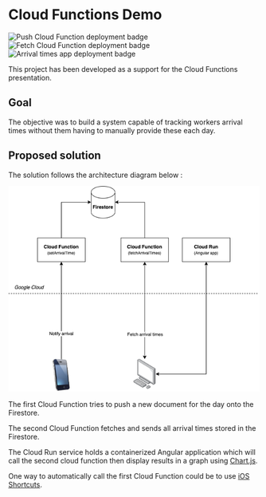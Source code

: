 # Cloud Functions Demo

![Push Cloud Function deployment badge](https://github.com/Christophe-Ch/cloud-functions-demo/actions/workflows/push-cloud-function.yml/badge.svg) ![Fetch Cloud Function deployment badge](https://github.com/Christophe-Ch/cloud-functions-demo/actions/workflows/fetch-cloud-function.yml/badge.svg) ![Arrival times app deployment badge](https://github.com/Christophe-Ch/cloud-functions-demo/actions/workflows/arrival-times-app.yml/badge.svg)

This project has been developed as a support for the Cloud Functions presentation.

## Goal

The objective was to build a system capable of tracking workers arrival times without them having to manually provide these each day.

## Proposed solution

The solution follows the architecture diagram below :

![architecture](architecture.png)

The first Cloud Function tries to push a new document for the day onto the Firestore.

The second Cloud Function fetches and sends all arrival times stored in the Firestore.

The Cloud Run service holds a containerized Angular application which will call the second cloud function then display results in a graph using [Chart.js](https://www.chartjs.org).

One way to automatically call the first Cloud Function could be to use [iOS Shortcuts](https://support.apple.com/guide/shortcuts/welcome/ios).